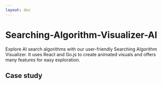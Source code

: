 ```yaml
---
layout: doc
---
```


# Searching-Algorithm-Visualizer-AI

Explore AI search algorithms with our user-friendly Searching Algorithm Visualizer. It uses React and Go.js to create animated visuals and offers many features for easy exploration.

## Case study